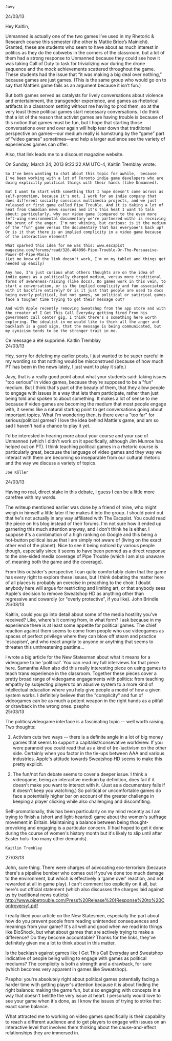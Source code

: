  	Javy 	
24/03/13
  

Hey Kaitlin,

Unmanned is actually one of the two games I’ve used in my Rhetoric & Research course this semester (the other is Mattie Brice’s Mainichi). Granted, these are students who seem to have about as much interest in politics as they do the cobwebs in the corners of the classroom, but a lot of them had a strong response to Unmanned because they could see how it was taking Call of Duty to task for trivializing war during the drone sequence and the mock achievements scattered throughout the game. These students had the issue that “it was making a big deal over nothing,” because games are just games. (This is the same group who would go on to say that Mattie’s game fails as an argument because it isn’t fun.)

But both games served as catalysts for lively conversations about violence and entertainment, the transgender experience, and games as rhetorical artifacts in a classroom setting without me having to prod them, so at the very least these political games start necessary conversations. I do think that a lot of the reason that activist games are having trouble is because of this notion that games must be fun, but I hope that starting those conversations over and over again will help tear down that traditional perspective on games—our medium really is hamstrung by the “game” part of “video games” sometimes—and help a larger audience see the variety of experiences games can offer.  

Also, that link leads me to a discount magazine website.


On Sunday, March 24, 2013 9:23:22 AM UTC-4, Kaitlin Tremblay wrote:

    So I've been wanting to chat about this topic for awhile,  because I've been working with a lot of Toronto indie game developers who are doing explicitly political things with their hands (like Unmanned).

    But I want to start with something that I hope doesn't come across as self-promotion, because it's not. I work for an indie company that does different socially conscious multimedia projects, and we just released or first game called Pipe Trouble. And it is taking a lot of heat from Canadian news sources and it's this heat I want to talk about: particularly, why our video game (compared to the even more left-wing environmental documentary we're partnered with) is receiving the brunt of the anger. I'm not whining, but curious: is it the medium of the "fun" game versus the documentary that has everyone's back up? Or is it that there is an implied complicity in a video game because of the interactive element?

    What sparked this idea for me was this: www.escapist magazine.com/forums/read/326.404096-Pipe-Trouble-Or-The-Persuasive-Power-Of-Pipe-Mania
    (Let me know of the link doesn't work, I'm on my tablet and things get needed up easily)

    Any hoo, I'm just curious what others thoughts are on the idea of indie games as a politically charged medium, versus more traditional forms of awareness-raising (like docs). Do games work in this vein, to start a conversation, or is the implied complicity and fun associated with it backfire entirely? Or is it just that people are used to docs being overly political, but not games, so political or satirical games face a tougher time trying to get their message out?

    And with Apple recently removing Sweatshop from the app store and with the creator of I Get This Call Everyday getting fired From his government call center gig, I think there's s something here worth exploring. The idealist in me would like to think all the anger and backlash is a good sign, that the message is being communicated, but my cynicism tends to be the stronger trait in me.

Ce message a été supprimé.
	Kaitlin Tremblay 	
24/03/13
  

Hey, sorry for deleting my earlier posts, I just wanted to be super careful in my wording so that nothing would be misconstrued (because of how much PT has been in the news lately, I just want to play it safe.)

Javy, that is a really good point about what your students said: taking issues "too serious" in video games, because they're supposed to be a "fun" medium. But I think that's part of the beauty of them, that they allow people to engage with issues in a way that lets them participate, rather than just being told and spoken to about something. It makes a lot of sense to me because if video games are becoming the medium that most people engage with, it seems like a natural starting point to get conversations going about important topics.  What I'm wondering then, is there ever a "too far" for serious/political games?  I love the idea behind Mattie's game, and am so sad I haven't had a chance to play it yet.

I'd be interested in hearing more about your course and your use of Unmanned (which I didn't work on it specifically, although Jim Munroe has helped out on PT). I think teaching political games in a rhetoric course is particularly great, because the language of video games and they way we interact with them are becoming so inseparable from our cultural rhetoric and the way we discuss a variety of topics.

	Joe Köller 	
24/03/13
  
Having no real, direct stake in this debate, I guess I can be a little more carefree with my words.

The writeup mentioned earlier was done by a friend of mine, who might weigh in himself a little later if he makes it into the group. I should point out that he's not actually in any way affiliated with The Escapist. You could read the piece on his blog instead of their forums. I'm not sure how it ended up garnering this much attention anyway, and I don't think he is either. I suppose it's a combination of a high ranking on Google and this being a hot-button political issue that I am simply not aware of (living on the exact other end of the planet). Nice to see it being noticed by various people though, especially since it seems to have been penned as a direct response to the one-sided media coverage of Pipe Trouble (which I am also unaware of, meaning both the game and the coverage).

From this outsider's perspective I can quite comfortably claim that the game has every right to explore these issues, but I think debating the matter here of all places is probably an exercise in preaching to the choir. I doubt anybody here will argue for restricting and limiting art, or that anybody sees Apple's decision to remove Sweatshop HD as anything other than regressive and cowardly (or "overly protective", if you like).
	John Brindle 	
25/03/13
  
Kaitlin, could you go into detail about some of the media hostility you've received? Like, where's it coming from, in what form? I ask because in my experience there is at least some appetite for political games. The chief reaction against them seems to come from people who use videogames as spaces of perfect privilege where they can blow off steam and practice 'escapism', and who react angrily to anyone or anything that seems to threaten this unthreatening pastime...

I wrote a big article for the New Statesman about what it means for a videogame to be 'political'. You can read my full interviews for that piece here. Samantha Allen also did this really interesting piece on using games to teach trans experience in the classroom. Together these pieces cover a pretty broad range of videogame engagements with politics: from teaching empathy by subjecting players to an abusive system to a more kind of intellectual education where you help give people a model of how a given system works. I definitely believe that the "complicity" and fun of videogames can be as much a potent weapon in the right hands as a pitfall or drawback in the wrong ones.
	psepho 	
25/03/13
  
The politics/videogame interface is a fascinating topic -- well worth raising.  Two thoughts:

1) Activism cuts two ways -- there is a definite angle in a lot of big money games that seems to support a capitalist/consevative worldview.  If you were paranoid you could read that as a kind of (re-)activism on the other side.  Certainly when you factor in the tie-ups between AAA and various industries.  Apple's attitude towards Sweatshop HD seems to make this pretty explicit.

2) The fun/not fun debate seems to cover a deeper issue.  I think a videogame, being an interactive medium by definition, does fail if it doesn't make you want to interact with it.  (Just as a documentary fails if it doesn't keep you watching.)  So political or uncomfortable games do face a potentially higher bar on account of the greater challenge in keeping a player clicking while also challenging and discomfiting.

Self-promotionally, this has been particularly on my mind recently as I am trying to finish a (short and light-hearted) game about the women's suffrage movement in Britain.  Maintaining a balance between being thought-provoking and engaging is a particular concern.  (I had hoped to get it done during the course of women's history month but it's likely to slip until after Easter hols -too many other demands).

	Kaitlin Tremblay 	
27/03/13
  
John, sure thing. There were charges of advocating eco-terrorism (because there's a pipeline bomber who comes out if you've done too much damage to the environment, but which is effectively a 'game over' reaction, and not rewarded at all in game play). I can't comment too explicitly on it all, but here's out official statement (which also discusses the charges laid against us by traditional news outlets) http://www.pipetrouble.com/Press%20Release%20(Response%20to%20Controversy).pdf

I really liked your article on the New Statesmen, especially the part about how do you prevent people from reading unintended consequences and meanings from your game? It's all well and good when we read into things like BioShock, but what about games that are actively trying to make a difference? Do they become accountable? Thanks for the links, they've definitely given me a lot to think about in this matter.

Is the backlash against games like I Get This Call Everyday and Sweatshop indicative of people being willing to engage with games as political mediums? The complicity is both a strength and a drawback, for sure (which becomes very apparent in games like Sweatshop).

Psepho: you're absolutely right about political games potentially facing a harder time with getting player's attention because it is about finding the right balance: making the game fun, but also engaging with concepts in a way that doesn't belittle the very issue at heart. I personally would love to see your game when it's done, as I know the issues of trying to strike that exact same balance.

What attracted me to working on video games specifically is their capability to reach a different audience and to get players to engage with issues on an interactive level that involves them thinking about the cause-and-effect relationships they are immersed in.


